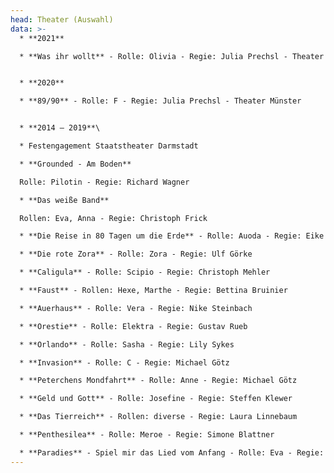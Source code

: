 ```yaml
---
head: Theater (Auswahl)
data: >-
  * **2021**	 	

  * **Was ihr wollt** - Rolle: Olivia - Regie: Julia Prechsl - Theater Münster


  * **2020**	 	

  * **89/90** - Rolle: F - Regie: Julia Prechsl - Theater Münster


  * **2014 – 2019**\

  * Festengagement Staatstheater Darmstadt

  * **Grounded - Am Boden**

  Rolle: Pilotin - Regie: Richard Wagner

  * **Das weiße Band**

  Rollen: Eva, Anna - Regie: Christoph Frick

  * **Die Reise in 80 Tagen um die Erde** - Rolle: Auoda - Regie: Eike Hannemann

  * **Die rote Zora** - Rolle: Zora - Regie: Ulf Görke

  * **Caligula** - Rolle: Scipio - Regie: Christoph Mehler

  * **Faust** - Rollen: Hexe, Marthe - Regie: Bettina Bruinier

  * **Auerhaus** - Rolle: Vera - Regie: Nike Steinbach

  * **Orestie** - Rolle: Elektra - Regie: Gustav Rueb

  * **Orlando** - Rolle: Sasha - Regie: Lily Sykes

  * **Invasion** - Rolle: C - Regie: Michael Götz

  * **Peterchens Mondfahrt** - Rolle: Anne - Regie: Michael Götz

  * **Geld und Gott** - Rolle: Josefine - Regie: Steffen Klewer

  * **Das Tierreich** - Rollen: diverse - Regie: Laura Linnebaum

  * **Penthesilea** - Rolle: Meroe - Regie: Simone Blattner

  * **Paradies** - Spiel mir das Lied vom Anfang - Rolle: Eva - Regie: Maria Ursprung
---
```

